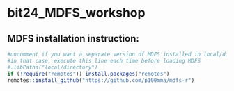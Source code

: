 # bit24_MDFS_workshop

## MDFS installation instruction:

```R
#uncomment if you want a separate version of MDFS installed in local/directory
#in that case, execute this line each time before loading MDFS
#.libPaths("local/directory")
if (!require("remotes")) install.packages("remotes")
remotes::install_github("https://github.com/p100mma/mdfs-r")
```
